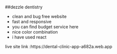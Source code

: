 ##dezzle dentistry

<ul>
            <li>clean and bug free website</li>
            <li>fast and responsive</li>
            <li>you can find budget service here</li>
            <li>nice color combination</li>
            <li>i have used react</li>
        </ul>
        live site link :https://dental-clinic-app-a682a.web.app
